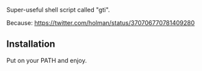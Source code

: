 Super-useful shell script called "gti". 

Because: https://twitter.com/holman/status/370706770781409280

## Installation

Put on your PATH and enjoy.
